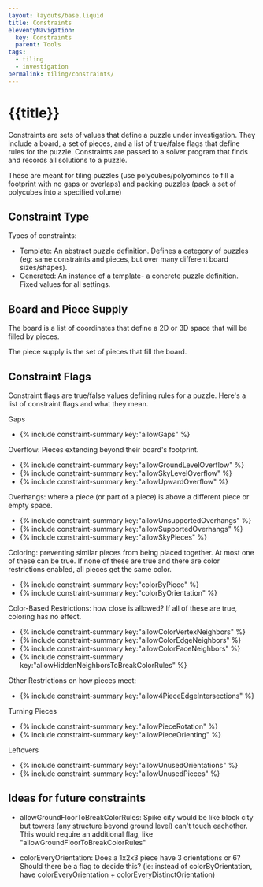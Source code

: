 ```yaml
---
layout: layouts/base.liquid
title: Constraints
eleventyNavigation:
  key: Constraints
  parent: Tools
tags:
  - tiling
  - investigation
permalink: tiling/constraints/
---
```

# {{title}}

Constraints are sets of values that define a puzzle under investigation. They include a board, a set of pieces, and a list of true/false flags that define rules for the puzzle. Constraints are passed to a solver program that finds and records all solutions to a puzzle.

These are meant for tiling puzzles (use polycubes/polyominos to fill a footprint with no gaps or overlaps) and packing puzzles (pack a set of polycubes into a specified volume)

## Constraint Type
Types of constraints:
* Template: An abstract puzzle definition. Defines a category of puzzles (eg: same constraints and pieces, but over many different board sizes/shapes).
* Generated: An instance of a template- a concrete puzzle definition. Fixed values for all settings.

## Board and Piece Supply

The board is a list of coordinates that define a 2D or 3D space that will be filled by pieces.

The piece supply is the set of pieces that fill the board.

## Constraint Flags

Constraint flags are true/false values defining rules for a puzzle. Here's a list of constraint flags and what they mean.

Gaps
* {% include constraint-summary key:"allowGaps" %}

Overflow: Pieces extending beyond their board's footprint.
* {% include constraint-summary key:"allowGroundLevelOverflow" %}
* {% include constraint-summary key:"allowSkyLevelOverflow" %}
* {% include constraint-summary key:"allowUpwardOverflow" %}

Overhangs: where a piece (or part of a piece) is above a different piece or empty space.
* {% include constraint-summary key:"allowUnsupportedOverhangs" %}
* {% include constraint-summary key:"allowSupportedOverhangs" %}
* {% include constraint-summary key:"allowSkyPieces" %}

Coloring: preventing similar pieces from being placed together. At most one of these can be true. If none of these are true and there are color restrictions enabled, all pieces get the same color.
* {% include constraint-summary key:"colorByPiece" %}
* {% include constraint-summary key:"colorByOrientation" %}

Color-Based Restrictions: how close is allowed? If all of these are true, coloring has no effect.
* {% include constraint-summary key:"allowColorVertexNeighbors" %}
* {% include constraint-summary key:"allowColorEdgeNeighbors" %}
* {% include constraint-summary key:"allowColorFaceNeighbors" %}
* {% include constraint-summary key:"allowHiddenNeighborsToBreakColorRules" %}

Other Restrictions on how pieces meet:
* {% include constraint-summary key:"allow4PieceEdgeIntersections" %}

Turning Pieces
* {% include constraint-summary key:"allowPieceRotation" %}
* {% include constraint-summary key:"allowPieceOrienting" %}

Leftovers
* {% include constraint-summary key:"allowUnusedOrientations" %}
* {% include constraint-summary key:"allowUnusedPieces" %}

## Ideas for future constraints

* allowGroundFloorToBreakColorRules: Spike city would be like block city but towers (any structure beyond ground level) can't touch eachother. This would require an additional flag, like "allowGroundFloorToBreakColorRules"

* colorEveryOrientation: Does a 1x2x3 piece have 3 orientations or 6? Should there be a flag to decide this? (ie: instead of colorByOrientation, have colorEveryOrientation + colorEveryDistinctOrientation)
